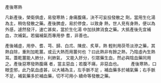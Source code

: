 產後寒熱

凡新產後，榮衛俱虛，易發寒熱；身痛腹痛，決不可妄投發散之 劑，當用生化湯為主，稍佐發散之藥。產後脾虛，易於停食，以致身 熱，世人見有身熱，便以為外感，遽然發汗，速亡甚矣，當於生化湯 中加扶脾消食之藥。大抵產後先宜補血，次補氣。若偏補氣而專用參 耆，非善也。

產後補虛，用參、耆、芎、歸、白朮、陳皮、炙草，熱 輕則用茯苓淡滲之藥，其熱自除，重則加乾薑。或云大熱而用薑何也 ？曰此熱非有餘之熱，乃陰虛內生熱耳。蓋乾薑能人肺分，利肺氣， 又能入肝分，引眾藥生血，然必與陰血藥同用之。產後惡寒發熱腹痛 者，當主惡血；若腹不痛，非惡血也。 　　產後寒熱，口眼歪邪，此乃氣血虛甚，以大補為主，左手脈不足 ，補血藥多於補氣藥；右手脈不足，補氣藥多於補血藥，切不可用小 續命等發散之藥。 

